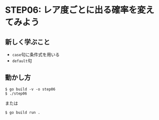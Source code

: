 # STEP06: レア度ごとに出る確率を変えてみよう

## 新しく学ぶこと

* `case`句に条件式を用いる
* `default`句

## 動かし方

```
$ go build -v -o step06
$ ./step06
```

または

```
$ go build run .
```

